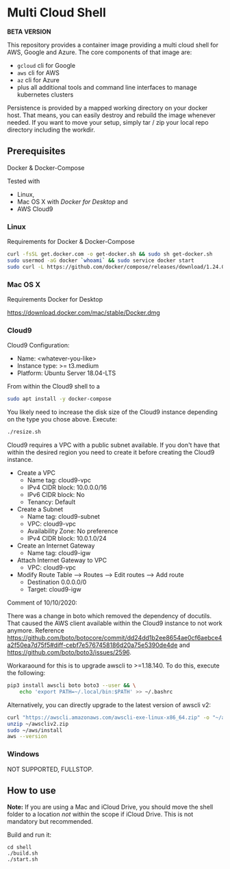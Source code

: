 # Multi Cloud Shell

**BETA VERSION**

This repository provides a container image providing a multi cloud shell for AWS, Google and Azure. The core components of that image are:

* `gcloud` cli for Google
* `aws` cli for AWS
* `az` cli for Azure
* plus all additional tools and command line interfaces to manage kubernetes clusters

Persistence is provided by a mapped working directory on your docker host. That means, you can easily destroy and rebuild the image whenever needed. If you want to move your setup, simply tar / zip your local repo directory including the workdir.

## Prerequisites

Docker & Docker-Compose

Tested with

* Linux,
* Mac OS X with *Docker for Desktop* and
* AWS Cloud9

### Linux

Requirements for Docker & Docker-Compose

```sh
curl -fsSL get.docker.com -o get-docker.sh && sudo sh get-docker.sh
sudo usermod -aG docker `whoami` && sudo service docker start
sudo curl -L https://github.com/docker/compose/releases/download/1.24.0/docker-compose-`uname -s`-`uname -m` -o /usr/local/bin/docker-compose && sudo chmod +x /usr/local/bin/docker-compose
```

### Mac OS X

Requirements Docker for Desktop

<https://download.docker.com/mac/stable/Docker.dmg>

### Cloud9

Cloud9 Configuration:

* Name: \<whatever-you-like\>
* Instance type: >= t3.medium
* Platform: Ubuntu Server 18.04-LTS

From within the Cloud9 shell to a

```sh
sudo apt install -y docker-compose
```

You likely need to increase the disk size of the Cloud9 instance depending on the type you chose above. Execute:

```sh
./resize.sh
```

Cloud9 requires a VPC with a public subnet available. If you don't have that within the desired region you need to create it before creating the Cloud9 instance.

* Create a VPC
  * Name tag: cloud9-vpc
  * IPv4 CIDR block: 10.0.0.0/16
  * IPv6 CIDR block: No
  * Tenancy: Default
* Create a Subnet
  * Name tag: cloud9-subnet
  * VPC: cloud9-vpc
  * Availability Zone: No preference
  * IPv4 CIDR block: 10.0.1.0/24
* Create an Internet Gateway
  * Name tag: cloud9-igw
* Attach Internet Gateway to VPC
  * VPC: cloud9-vpc
* Modify Route Table --> Routes --> Edit routes --> Add route
  * Destination 0.0.0.0/0
  * Target: cloud9-igw

Comment of 10/10/2020:

There was a change in boto which removed the dependency of docutils. That caused the AWS client available within the Cloud9 instance to not work anymore. Reference <https://github.com/boto/botocore/commit/dd24dd1b2ee8654ae0cf6aebce4a2f50ea7d75f5#diff-cebf7e5767458186d20a75e5390de4de> and <https://github.com/boto/boto3/issues/2596>.

Workaraound for this is to upgrade awscli to >=1.18.140. To do this, execute the following:

```sh
pip3 install awscli boto boto3 --user && \
    echo 'export PATH=~/.local/bin:$PATH' >> ~/.bashrc
```

Alternatively, you can directly upgrade to the latest version of awscli v2:

```sh
curl "https://awscli.amazonaws.com/awscli-exe-linux-x86_64.zip" -o "~/awscliv2.zip"
unzip ~/awscliv2.zip
sudo ~/aws/install
aws --version
```

### Windows

NOT SUPPORTED, FULLSTOP.

## How to use

**Note:** If you are using a Mac and iCloud Drive, you should move the shell folder to a location *not* within the scope if iCloud Drive. This is not mandatory but recommended.

Build and run it:

```shell
cd shell
./build.sh
./start.sh
```
